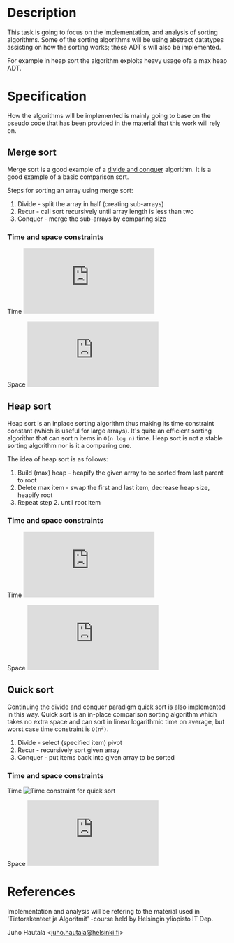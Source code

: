 # Description

This task is going to focus on the implementation, and analysis of sorting
algorithms. Some of the sorting algorithms will be using abstract datatypes
assisting on how the sorting works; these ADT's will also be implemented.

For example in heap sort the algorithm exploits heavy usage ofa a max heap ADT.


# Specification

How the algorithms will be implemented is mainly going to base on the pseudo
code that has been provided in the material that this work will rely on.

## Merge sort

Merge sort is a good example of a [divide and conquer][wiki/dac] algorithm.
It is a good example of a basic comparison sort.

Steps for sorting an array using merge sort:

1. Divide - split the array in half (creating sub-arrays)
2. Recur - call sort recursively until array length is less than two
3. Conquer - merge the sub-arrays by comparing size

### Time and space constraints

Time ![Time constraint for merge sort][eq/time/nlogn]

Space ![Space constraint for merge sort][eq/space/n]

## Heap sort
Heap sort is an inplace sorting algorithm thus making its time constraint
constant (which is useful for large arrays). It's quite an efficient sorting
algorithm that can sort n items in ```O(n log n)``` time. Heap sort is not a stable 
sorting algorithm nor is it a comparing one.

The idea of heap sort is as follows:

1. Build (max) heap - heapify the given array to be sorted from last parent to root
2. Delete max item - swap the first and last item, decrease heap size, heapify root
3. Repeat step 2. until root item

### Time and space constraints
Time ![Time constraint for heap sort][eq/time/nlogn]

Space ![Space constraint for heap sort][eq/space/1]

## Quick sort
Continuing the divide and conquer paradigm quick sort is also implemented in this way.
Quick sort is an in-place comparison sorting algorithm which takes no extra space and
can sort in linear logarithmic time on average, but worst case time constraint is
<code>O(n<sup>2</sup>)</code>.

1. Divide - select (specified item) pivot
2. Recur - recursively sort given array
3. Conquer - put items back into given array to be sorted

### Time and space constraints
Time ![Time constraint for quick sort][eq/time/n2]

Space ![Space constraint for quick sort][eq/space/n]

# References
Implementation and analysis will be refering to the material used in
'Tietorakenteet ja Algoritmit' -course held by Helsingin yliopisto IT Dep.


Juho Hautala &lt;juho.hautala@helsinki.fi&gt;

[wiki/dac]: http://en.wikipedia.org/wiki/Divide_and_conquer_algorithm "wiki/Divide and conquer algorithm"
[eq/time/nlogn]: http://latex.codecogs.com/png.latex?O%28n%20log%20n%29 "Time constraint is linear logarithmic"
[eq/time/n2]: http://latex.codecogs.com/png.latex?O(n^2) "Time constraint is quadratic."
[eq/space/n]: http://latex.codecogs.com/png.latex?O(n) "Space constraint is linear."
[eq/space/1]: http://latex.codecogs.com/png.latex?O(1) "Space constraint is constant."

